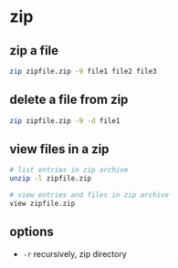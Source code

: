 # zip

## zip a file

```bash
zip zipfile.zip -9 file1 file2 file3
```

## delete a file from zip

```bash
zip zipfile.zip -9 -d file1
```

## view files in a zip

```bash
# list entries in zip archive
unzip -l zipfile.zip

# view entries and files in zip archive
view zipfile.zip
```

## options

- `-r` recursively, zip directory
